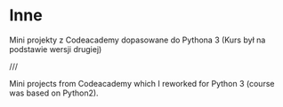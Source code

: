 # Inne
Mini projekty z Codeacademy dopasowane do Pythona 3 (Kurs był na podstawie wersji drugiej)

///

Mini projects from Codeacademy which I reworked for Python 3 (course was based on Python2).
